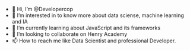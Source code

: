 - 👋 Hi, I’m @Developercop
- 👀 I’m interested in to know more about data sciense, machine learning and IA
- 🌱 I’m currently learning about JavaScript and its frameworks
- 💞️ I’m looking to collaborate on Henry Academy
- 📫 How to reach me like Data Scientist and professional Developer.

<!---
Developercop/Developercop is a ✨ special ✨ repository because its `README.md` (this file) appears on your GitHub profile.
You can click the Preview link to take a look at your changes.
--->
